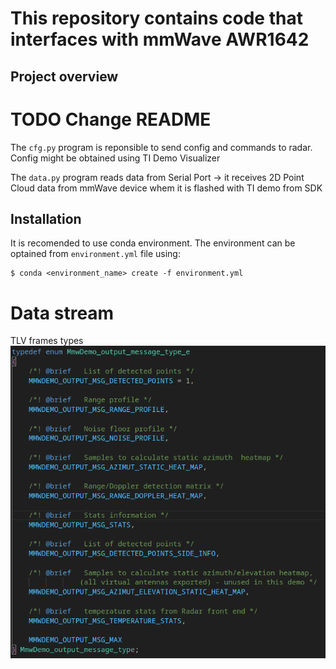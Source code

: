 # This repository contains code that interfaces with mmWave AWR1642

## Project overview
# TODO Change README 

The ```cfg.py``` program is reponsible to send config and commands to radar. Config might be obtained using TI Demo Visualizer

The ```data.py``` program reads data from Serial Port -> it receives 2D Point Cloud data from mmWave device whem it is flashed with TI demo from SDK

## Installation
It is recomended to use conda environment. The environment can be optained from   ```environment.yml``` file using:    
```
$ conda <environment_name> create -f environment.yml
```

# Data stream
TLV frames types
![img.png](docs/TLV_Types.png)


[//]: # (## Run)

[//]: # (First run the ```cfg.py``` file in order to send config and start the device. Then fire up the ```data.py``` to see the data from radar)

[//]: # ()
[//]: # (## Config)

[//]: # (The config send to the device depends on the version of SDK flashed to mmWave radar. Paste .cfg file to the cfgs folder and specify the name of the config using option:   )

[//]: # (```)

[//]: # ($ python3 cfg.py --cfg AWR1642-SDK<SDK_version>)

[//]: # (```    )

[//]: # (The defalt cfg is for SDK 3.2.0, it will be chosen when not specifying certain config. Similarly the cfg port might be specifed by:)

[//]: # (```)

[//]: # ($ python3 cfg.py --port /dev/ttyACM0)

[//]: # (```)

[//]: # (Config can also be send using TI mmWave Demo Visualizer)

[//]: # ()
[//]: # (## Reading data)

[//]: # (To read the data specify data port on your system:)

[//]: # (```)

[//]: # ($ python3 data.py --port /dev/ttyACM1)

[//]: # (```)